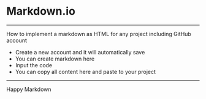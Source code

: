 # Markdown.io
---
How to implement a markdown as HTML for any project including GitHub account

* Create a new account and it will automatically save
* You can create markdown here
* Input the code
* You can copy all content here and paste to your project
---

Happy Markdown